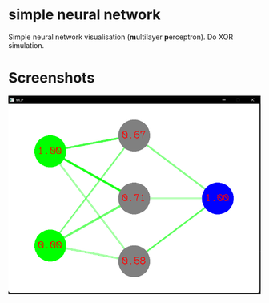 # simple neural network
Simple neural network visualisation (<b>m</b>ulti<b>l</b>ayer <b>p</b>erceptron). Do XOR simulation.

# Screenshots
![1 xor 0](docs/1xor0.png)